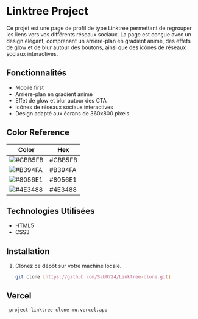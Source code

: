 # Linktree Project

Ce projet est une page de profil de type Linktree permettant de regrouper les liens vers vos différents réseaux sociaux. La page est conçue avec un design élégant, comprenant un arrière-plan en gradient animé, des effets de glow et de blur autour des boutons, ainsi que des icônes de réseaux sociaux interactives.

## Fonctionnalités

- Mobile first
- Arrière-plan en gradient animé
- Effet de glow et blur autour des CTA
- Icônes de réseaux sociaux interactives
- Design adapté aux écrans de 360x800 pixels

## Color Reference

| Color             | Hex                                                                |
| ----------------- | ------------------------------------------------------------------ |
![#CBB5FB](https://via.placeholder.com/10/CBB5FB?text=+) | #CBB5FB |
![#B394FA](https://via.placeholder.com/10/B394FA?text=+) | #B394FA |
![#8056E1](https://via.placeholder.com/10/8056E1?text=+) | #8056E1 |
![#4E3488](https://via.placeholder.com/10/4E3488?text=+) | #4E3488 |

## Technologies Utilisées

- HTML5
- CSS3

## Installation

1. Clonez ce dépôt sur votre machine locale.

   ```bash
   git clone [https://github.com/Sab0724/Linktree-clone.git]

## Vercel 

```bash
 project-linktree-clone-mu.vercel.app 

